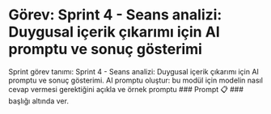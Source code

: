 # Görev: Sprint 4 - Seans analizi: Duygusal içerik çıkarımı için AI promptu ve sonuç gösterimi

Sprint görev tanımı: Sprint 4 - Seans analizi: Duygusal içerik çıkarımı için AI promptu ve sonuç gösterimi.
AI promptu oluştur: bu modül için modelin nasıl cevap vermesi gerektiğini açıkla ve örnek promptu ### Prompt 📋 ### başlığı altında ver.

